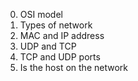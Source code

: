 0. OSI model
1. Types of network
2. MAC and IP address
3. UDP and TCP
4. TCP and UDP ports
5. Is the host on the network